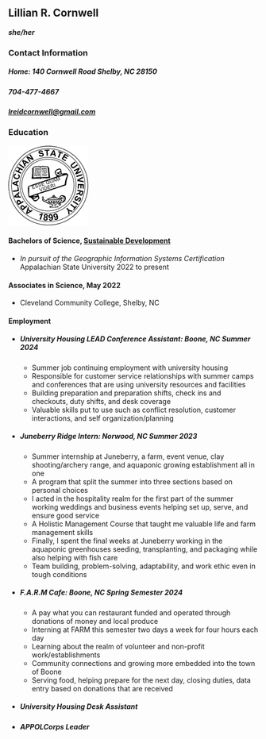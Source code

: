 ## Lillian R. Cornwell 
 **_she/her_**
### Contact Information
##### Home: 140 Cornwell Road Shelby, NC 28150
##### 704-477-4667
##### lreidcornwell@gmail.com
### Education
<img src="img/Appalachian_State_University_logo_2.png">

#### Bachelors of Science, [Sustainable Development](https://sd.appstate.edu/) 
* _In pursuit of the Geographic Information Systems Certification_
Appalachian State University 2022 to present 
#### Associates in Science, May 2022
* Cleveland Community College, Shelby, NC

#### Employment
* ##### University Housing LEAD Conference Assistant: _Boone, NC Summer 2024_
    * Summer job continuing employment with university housing
    * Responsible for customer service relationships with summer camps and conferences that are using university resources and facilities
    * Building preparation and preparation shifts, check ins and checkouts, duty shifts, and desk coverage 
    * Valuable skills put to use such as conflict resolution, customer interactions, and self organization/planning
* ##### Juneberry Ridge Intern: _Norwood, NC Summer 2023_
    * Summer internship at Juneberry, a farm, event venue, clay shooting/archery range, and aquaponic growing establishment all in one
    * A program that split the summer into three sections based on personal choices
    * I acted in the hospitality realm for the first part of the summer working weddings and business events helping set up, serve, and ensure good service
    * A Holistic Management Course that taught me valuable life and farm management skills
    * Finally, I spent the final weeks at Juneberry working in the aquaponic greenhouses seeding, transplanting, and packaging while also helping with fish care
    * Team building, problem-solving, adaptability, and work ethic even in tough conditions
* ##### F.A.R.M Cafe: _Boone, NC Spring Semester 2024_
    * A pay what you can restaurant funded and operated through donations of money and local produce
    * Interning at FARM this semester two days a week for four hours each day
    * Learning about the realm of volunteer and non-profit work/establishments
    * Community connections and growing more embedded into the town of Boone
    * Serving food, helping prepare for the next day, closing duties, data entry based on donations that are received
* ##### University Housing Desk Assistant 
* ##### APPOLCorps Leader


